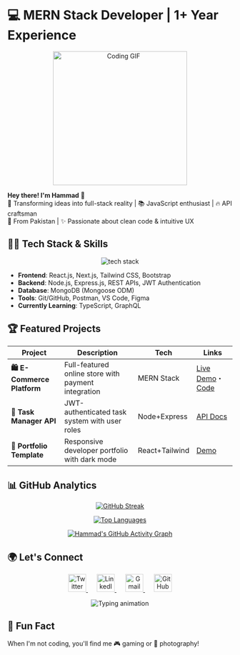 # 💻 MERN Stack Developer | 1+ Year Experience 

<div align="center">
  <img src="https://media.giphy.com/media/qgQUggAC3Pfv687qPC/giphy.gif" width="300" alt="Coding GIF">
</div>

**Hey there! I'm Hammad** 👋  
🚀 Transforming ideas into full-stack reality | 📚 JavaScript enthusiast | 🔥 API craftsman  
📍 From Pakistan | ✨ Passionate about clean code & intuitive UX  

## 👨‍💻 Tech Stack & Skills

<p align="center">
  <img src="https://skillicons.dev/icons?i=js,ts,react,next,nodejs,mongodb,express,tailwind,bootstrap,git,github,vscode,postman,figma" alt="tech stack" />
</p>

- **Frontend**: React.js, Next.js, Tailwind CSS, Bootstrap
- **Backend**: Node.js, Express.js, REST APIs, JWT Authentication
- **Database**: MongoDB (Mongoose ODM)
- **Tools**: Git/GitHub, Postman, VS Code, Figma
- **Currently Learning**: TypeScript, GraphQL

## 🏆 Featured Projects

| Project | Description | Tech | Links |
|---------|-------------|------|-------|
| **🛍️ E-Commerce Platform** | Full-featured online store with payment integration | MERN Stack | [Live Demo](https://hammad088.netlify.app)・[Code](link) |
| **📝 Task Manager API** | JWT-authenticated task system with user roles | Node+Express | [API Docs](https://hammad088.netlify.app) |
| **🎨 Portfolio Template** | Responsive developer portfolio with dark mode | React+Tailwind | [Demo](https://hammad08.netlify.app) |

## 📊 GitHub Analytics

<div align="center">

[![GitHub Streak](https://streak-stats.demolab.com/?user=CodeWithHammad6&theme=dark&date_format=j%20M%5B%20Y%5D&random=123)](https://git.io/streak-stats)


[![Top Languages](https://github-readme-stats.vercel.app/api/top-langs/?username=CodeWithHammad6&layout=compact&theme=vision-friendly-dark&hide_border=true&border_radius=10)](https://github.com/CodeWithHammad6)

[![Hammad's GitHub Activity Graph](https://github-readme-activity-graph.vercel.app/graph?username=CodeWithHammad6&theme=react-dark&hide_border=true&area=true)](https://github.com/CodeWithHammad6)

</div>




## 🌍 Let's Connect

<p align="center">
  <!-- Twitter (X) - Modern X icon -->
  <a href="https://x.com/Hammadp508" target="_blank" style="margin: 0 10px;">
    <img src="https://img.icons8.com/fluent/96/000000/twitterx.png" width="40" alt="Twitter" style="transition: all 0.3s; filter: grayscale(30%) brightness(1.1);" onmouseover="this.style.transform='scale(1.2)'; this.style.filter='none'" onmouseout="this.style.transform='scale(1)'; this.style.filter='grayscale(30%) brightness(1.1)'"/>
  </a>
  
  <!-- LinkedIn - Modern gradient -->
  <a href="https://www.linkedin.com/in/hammad-ch-0b242a24b" target="_blank" style="margin: 0 10px;">
    <img src="https://img.icons8.com/color-glass/96/000000/linkedin.png" width="40" alt="LinkedIn" style="transition: all 0.3s; filter: grayscale(30%) brightness(1.1);" onmouseover="this.style.transform='scale(1.2)'; this.style.filter='none'" onmouseout="this.style.transform='scale(1)'; this.style.filter='grayscale(30%) brightness(1.1)'"/>
  </a>
  
  <!-- Gmail - Modern red -->
  <a href="mailto:hammadp5087@gmail.com" target="_blank" style="margin: 0 10px;">
    <img src="https://img.icons8.com/color/96/000000/gmail-new.png" width="40" alt="Gmail" style="transition: all 0.3s; filter: grayscale(30%) brightness(1.1);" onmouseover="this.style.transform='scale(1.2)'; this.style.filter='none'" onmouseout="this.style.transform='scale(1)'; this.style.filter='grayscale(30%) brightness(1.1)'"/>
  </a>
  
  
  <!-- GitHub - Modern cat logo -->
  <a href="https://github.com/CodeWithHammad6" target="_blank" style="margin: 0 10px;">
    <img src="https://img.icons8.com/ios-glyphs/96/000000/github.png" width="40" alt="GitHub" style="transition: all 0.3s; filter: grayscale(30%) brightness(1.1);" onmouseover="this.style.transform='scale(1.2)'; this.style.filter='none'" onmouseout="this.style.transform='scale(1)'; this.style.filter='grayscale(30%) brightness(1.1)'"/>
  </a>
</p>



<!-- Animated divider -->
<p align="center">
  <img src="https://readme-typing-svg.demolab.com?font=Fira+Code&pause=1000&color=22D3EE&center=true&vCenter=true&width=435&lines=Open+to+collaborations+%F0%9F%91%8B;Let's+build+something+awesome+%F0%9F%9A%80" alt="Typing animation" />
</p>





              
## 🎨 Fun Fact
When I'm not coding, you'll find me 🎮 gaming or 📸 photography!



